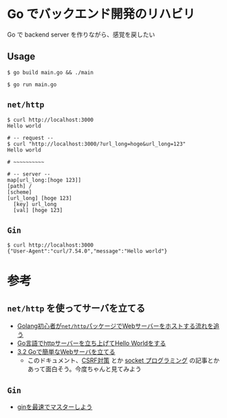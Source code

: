 # Go でバックエンド開発のリハビリ

Go で backend server を作りながら、感覚を戻したい

## Usage

```
$ go build main.go && ./main
```

```
$ go run main.go
```

## `net/http`

```
$ curl http://localhost:3000
Hello world
```

```
# -- request --
$ curl "http://localhost:3000/?url_long=hoge&url_long=123"
Hello world

# ~~~~~~~~~~

# -- server --
map[url_long:[hoge 123]]
[path] /
[scheme] 
[url_long] [hoge 123]
  [key] url_long
  [val] [hoge 123]
```

## `Gin`

```
$ curl http://localhost:3000
{"User-Agent":"curl/7.54.0","message":"Hello world"}
```

# 参考

## `net/http` を使ってサーバを立てる

* [Golang初心者が`net/http`パッケージでWebサーバーをホストする流れを追う](https://zenn.dev/skonb/articles/0bad1d59371d09)
* [Go言語でhttpサーバーを立ち上げてHello Worldをする](https://qiita.com/taizo/items/bf1ec35a65ad5f608d45)
* [3.2 Goで簡単なWebサーバを立てる](https://docs.kilvn.com/build-web-application-with-golang/ja/03.2.html)
    - このドキュメント、[CSRF対策](https://docs.kilvn.com/build-web-application-with-golang/ja/09.1.html) とか [socket プログラミング](https://docs.kilvn.com/build-web-application-with-golang/ja/08.1.html) の記事とかあって面白そう。今度ちゃんと見てみよう

## `Gin`

* [ginを最速でマスターしよう](https://qiita.com/Syoitu/items/8e7e3215fb7ac9dabc3a)